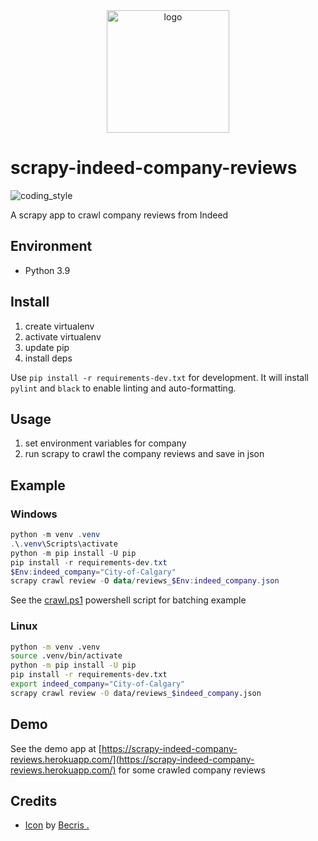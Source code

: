 <div align="center">
    <img src="https://cdn2.iconfinder.com/data/icons/essential-web-4/50/commenting-more-typing-chat-review-512.png" alt="logo" height="196">
</div>

# scrapy-indeed-company-reviews

![coding_style](https://img.shields.io/badge/code%20style-black-000000.svg)

A scrapy app to crawl company reviews from Indeed

## Environment

- Python 3.9

## Install

1. create virtualenv
2. activate virtualenv
3. update pip
4. install deps

Use `pip install -r requirements-dev.txt` for development.
It will install `pylint` and `black` to enable linting and auto-formatting.

## Usage

1. set environment variables for company
2. run scrapy to crawl the company reviews and save in json

## Example

### Windows

```powershell
python -m venv .venv
.\.venv\Scripts\activate
python -m pip install -U pip
pip install -r requirements-dev.txt
$Env:indeed_company="City-of-Calgary"
scrapy crawl review -O data/reviews_$Env:indeed_company.json
```

See the [crawl.ps1](https://github.com/zehengl/scrapy-indeed-company-reviews/blob/master/crawl.ps1) powershell script for batching example

### Linux

```bash
python -m venv .venv
source .venv/bin/activate
python -m pip install -U pip
pip install -r requirements-dev.txt
export indeed_company="City-of-Calgary"
scrapy crawl review -O data/reviews_$indeed_company.json
```

## Demo

See the demo app at [https://scrapy-indeed-company-reviews.herokuapp.com/](https://scrapy-indeed-company-reviews.herokuapp.com/) for some crawled company reviews

## Credits

- [Icon][1] by [Becris .][2]

[1]: https://www.iconfinder.com/icons/3209401/chat_commenting_more_review_typing_icon
[2]: https://www.iconfinder.com/becris

